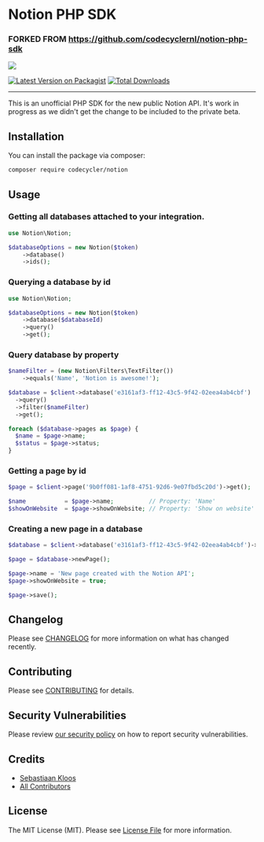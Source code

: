 # Notion PHP SDK

### FORKED FROM  https://github.com/codecyclernl/notion-php-sdk

<img src="https://github.com/codecyclernl/notion-php-sdk/raw/main/banner.png" />

[![Latest Version on Packagist](https://img.shields.io/packagist/v/codecycler/notion.svg?style=flat-square)](https://packagist.org/packages/codecycler/notion)
[![Total Downloads](https://img.shields.io/packagist/dt/codecycler/notion.svg?style=flat-square)](https://packagist.org/packages/codecycler/notion)

---
This is an unofficial PHP SDK for the new public Notion API. It's work in progress as we didn't get the change to be included to the private beta.

## Installation

You can install the package via composer:

```bash
composer require codecycler/notion
```

## Usage

### Getting all databases attached  to your integration.
```php
use Notion\Notion;

$databaseOptions = new Notion($token)
    ->database()
    ->ids();
```

### Querying a database by id
```php
use Notion\Notion;

$databaseOptions = new Notion($token)
    ->database($databaseId)
    ->query()
    ->get();
```

### Query database by property
```php
$nameFilter = (new Notion\Filters\TextFilter())
    ->equals('Name', 'Notion is awesome!');

$database = $client->database('e3161af3-ff12-43c5-9f42-02eea4ab4cbf')
  ->query()
  ->filter($nameFilter)
  ->get();

foreach ($database->pages as $page) {
  $name = $page->name;
  $status = $page->status;
}
```

### Getting a page by id
```php
$page = $client->page('9b0ff081-1af8-4751-92d6-9e07fbd5c20d')->get();

$name           = $page->name;          // Property: 'Name'
$showOnWebsite  = $page->showOnWebsite; // Property: 'Show on website'
```

### Creating a new page in a database
```php
$database = $client->database('e3161af3-ff12-43c5-9f42-02eea4ab4cbf')->get();

$page = $database->newPage();

$page->name = 'New page created with the Notion API';
$page->showOnWebsite = true;

$page->save();
```

## Changelog

Please see [CHANGELOG](CHANGELOG.md) for more information on what has changed recently.

## Contributing

Please see [CONTRIBUTING](.github/CONTRIBUTING.md) for details.

## Security Vulnerabilities

Please review [our security policy](../../security/policy) on how to report security vulnerabilities.

## Credits

- [Sebastiaan Kloos](https://github.com/codecyclernl)
- [All Contributors](../../contributors)

## License

The MIT License (MIT). Please see [License File](LICENSE.md) for more information.
